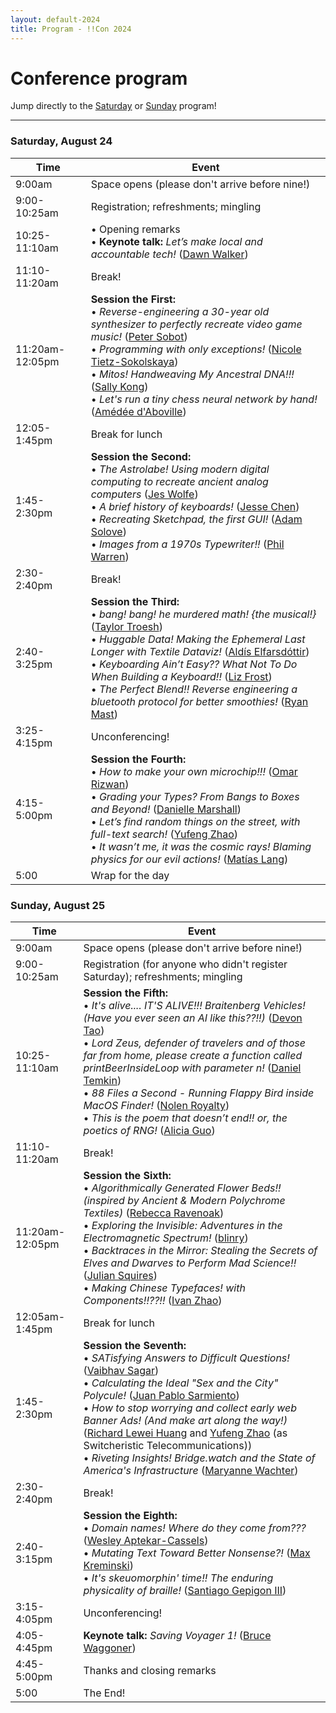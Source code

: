 ```yaml
---
layout: default-2024
title: Program - !!Con 2024
---
```


# Conference program

Jump directly to the [Saturday](#saturday) or [Sunday](#sunday) program!

---

<a name="saturday"></a>

### Saturday, August 24

<div class="scheduletable">

| Time            | Event
|-----------------|-------------------------------------------------------------------------
| 9:00am          | Space opens (please don't arrive before nine!)
| 9:00-10:25am    | Registration; refreshments; mingling
| 10:25-11:10am   | &bull; Opening remarks <br /> &bull; **Keynote talk:** *Let’s make local and accountable tech!* ([Dawn Walker](speakers.html#dawn-walker))
| 11:10-11:20am   | Break!
| 11:20am-12:05pm | **Session the First:** <br /> &bull; *Reverse-engineering a 30-year old synthesizer to perfectly recreate video game music!* ([Peter Sobot](speakers.html#peter-sobot))<br />&bull; *Programming with only exceptions!* ([Nicole Tietz-Sokolskaya](speakers.html#nicole-tietz-sokolskaya))<br />&bull; *Mitos! Handweaving My Ancestral DNA!!!* ([Sally Kong](speakers.html#sally-kong))<br />&bull; *Let's run a tiny chess neural network by hand!* ([Amédée d'Aboville](speakers.html#amedee-d-aboville))<br />
| 12:05-1:45pm    | Break for lunch
| 1:45-2:30pm     | **Session the Second:** <br /> &bull; *The Astrolabe! Using modern digital computing to recreate ancient analog computers* ([Jes Wolfe](speakers.html#jes-wolfe))<br />&bull; *A brief history of keyboards!* ([Jesse Chen](speakers.html#jesse-chen))<br />&bull; *Recreating Sketchpad, the first GUI!* ([Adam Solove](speakers.html#adam-solove))<br />&bull; *Images from a 1970s Typewriter!!* ([Phil Warren](speakers.html#phil-warren))<br />
| 2:30-2:40pm     | Break!
| 2:40-3:25pm     | **Session the Third:** <br /> &bull; *bang! bang! he murdered math! {the musical!}* ([Taylor Troesh](speakers.html#taylor-troesh))<br />&bull; *Huggable Data! Making the Ephemeral Last Longer with Textile Dataviz!* ([Aldís Elfarsdóttir](speakers.html#aldis-elfarsdottir))<br />&bull; *Keyboarding Ain&rsquo;t Easy?? What Not To Do When Building a Keyboard!!* ([Liz Frost](speakers.html#liz-frost))<br />&bull; *The Perfect Blend!! Reverse engineering a bluetooth protocol for better smoothies!* ([Ryan Mast](speakers.html#ryan-mast))<br />
| 3:25-4:15pm     | Unconferencing!
| 4:15-5:00pm     | **Session the Fourth:** <br /> &bull; *How to make your own microchip!!!* ([Omar Rizwan](speakers.html#omar-rizwan))<br />&bull; *Grading your Types? From Bangs to Boxes and Beyond!* ([Danielle Marshall](speakers.html#danielle-marshall))<br />&bull; *Let&rsquo;s find random things on the street, with full-text search!* ([Yufeng Zhao](speakers.html#yufeng-zhao))<br />&bull; *It wasn&rsquo;t me, it was the cosmic rays! Blaming physics for our evil actions!* ([Matías Lang](speakers.html#matias-lang))<br />
| 5:00            | Wrap for the day

</div>

<a name="sunday"></a>

### Sunday, August 25

<div class="scheduletable">


| Time            | Event
|-----------------|-------------------------------------------------------------------------
| 9:00am          | Space opens (please don't arrive before nine!)
| 9:00-10:25am    | Registration (for anyone who didn't register Saturday); refreshments; mingling
| 10:25-11:10am   | **Session the Fifth:** <br /> &bull; *It's alive.... IT'S ALIVE!!! Braitenberg Vehicles!  (Have you ever seen an AI like this??!!)* ([Devon Tao](speakers.html#devon-tao))<br />&bull; *Lord Zeus, defender of travelers and of those far from home, please create a function called printBeerInsideLoop with parameter n!* ([Daniel Temkin](speakers.html#daniel-temkin))<br />&bull; *88 Files a Second - Running Flappy Bird inside MacOS Finder!* ([Nolen Royalty](speakers.html#nolen-royalty))<br />&bull; *This is the poem that doesn&rsquo;t end!! or, the poetics of RNG!* ([Alicia Guo](speakers.html#alicia-guo))<br />
| 11:10-11:20am   | Break!
| 11:20am-12:05pm | **Session the Sixth:** <br /> &bull; *Algorithmically Generated Flower Beds!! (inspired by Ancient & Modern Polychrome Textiles)* ([Rebecca Ravenoak](speakers.html#rebecca-ravenoak))<br />&bull; *Exploring the Invisible: Adventures in the Electromagnetic Spectrum!* ([blinry](speakers.html#blinry))<br />&bull; *Backtraces in the Mirror: Stealing the Secrets of Elves and Dwarves to Perform Mad Science!!* ([Julian Squires](speakers.html#julian-squires))<br />&bull; *Making Chinese Typefaces! with Components!!??!!* ([Ivan Zhao](speakers.html#ivan-zhao))<br />
| 12:05am-1:45pm  | Break for lunch
| 1:45-2:30pm     | **Session the Seventh:** <br /> &bull; *SATisfying Answers to Difficult Questions!* ([Vaibhav Sagar](speakers.html#vaibhav-sagar))<br />&bull; *Calculating the Ideal "Sex and the City" Polycule!* ([Juan Pablo Sarmiento](speakers.html#juan-pablo-sarmiento))<br />&bull; *How to stop worrying and collect early web Banner Ads! (And make art along the way!)* ([Richard Lewei Huang](speakers.html#richard-lewei-huang) and [Yufeng Zhao](speakers.html#yufeng-zhao) (as Switcheristic Telecommunications))<br />&bull; *Riveting Insights! Bridge.watch and the State of America's Infrastructure* ([Maryanne Wachter](speakers.html#maryanne-wachter))<br />
| 2:30-2:40pm     | Break!
| 2:40-3:15pm     | **Session the Eighth:** <br /> &bull; *Domain names! Where do they come from???* ([Wesley Aptekar-Cassels](speakers.html#wesley-aptekar-cassels))<br />&bull; *Mutating Text Toward Better Nonsense?!* ([Max Kreminski](speakers.html#max-kreminski))<br />&bull; *It's skeuomorphin' time!! The enduring physicality of braille!* ([Santiago Gepigon III](speakers.html#santiago-gepigon-iii))<br />
| 3:15-4:05pm     | Unconferencing!
| 4:05-4:45pm     | **Keynote talk:** *Saving Voyager 1!* ([Bruce Waggoner](speakers.html#bruce-waggoner))
| 4:45-5:00pm     | Thanks and closing remarks
| 5:00            | The End!

</div>
